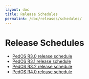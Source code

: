 ```yaml
---
layout: doc
title: Release Schedules
permalink: /doc/releases/schedules/
---
```


Release Schedules
=================

 * [PedOS R3.0 release schedule](/doc/releases/3.0/schedule/)
 * [PedOS R3.1 release schedule](/doc/releases/3.1/schedule/)
 * [PedOS R3.2 release schedule](/doc/releases/3.2/schedule/)
 * [PedOS R4.0 release schedule](/doc/releases/4.0/schedule/)

